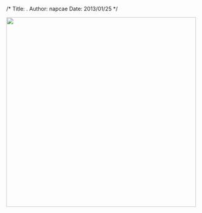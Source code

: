 /*
Title: .
Author: napcae
Date: 2013/01/25
*/

<a href="https://pinterest.com/pin/215117319673054745/" target="_blank"><img src="http://www.electru.de/wp-content/uploads/aarontyree-devonjade-04.jpg" width="500" class="img-polaroid"/></a>